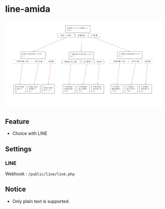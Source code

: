 # line-amida

![image](./line-amida.png) 

## Feature

- Choice with LINE

## Settings

### LINE

Webhook : `/public/line/line.php`

## Notice

- Only plain text is supported.